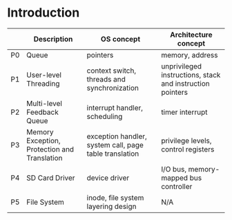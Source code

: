 # Introduction

|    | Description                                  | OS concept                                             | Architecture concept                                      |
| -- | -------------------------------------------- | ------------------------------------------------------ | --------------------------------------------------------- |
| P0 | Queue                                        | pointers                                               | memory, address                                           |
| P1 | User-level Threading                         | context switch, threads and synchronization            | unprivileged instructions, stack and instruction pointers |
| P2 | Multi-level Feedback Queue                   | interrupt handler, scheduling                          | timer interrupt                                           |
| P3 | Memory Exception, Protection and Translation | exception handler, system call, page table translation | privilege levels, control registers                       |
| P4 | SD Card Driver                               | device driver                                          | I/O bus, memory-mapped bus controller                     |
| P5 | File System                                  | inode, file system layering design                     | N/A                                                       |



